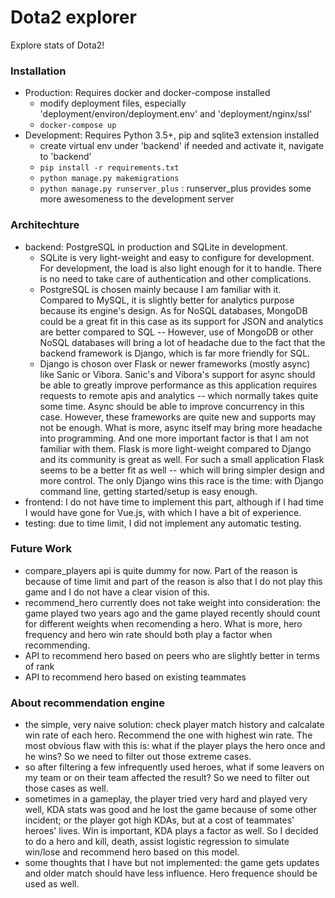 Dota2 explorer
=============================================================

Explore stats of Dota2!

### Installation

* Production: Requires docker and docker-compose installed
  - modify deployment files, especially 'deployment/environ/deployment.env' and 'deployment/nginx/ssl' 
  - `docker-compose up`
* Development: Requires Python 3.5+, pip and sqlite3 extension installed
  - create virtual env under 'backend' if needed and activate it, navigate to 'backend'
  - `pip install -r requirements.txt`
  - `python manage.py makemigrations`
  - `python manage.py runserver_plus` : runserver_plus provides some more awesomeness to the development server

### Architechture

* backend: PostgreSQL in production and SQLite in development.
  - SQLite is very light-weight and easy to configure for development. For development, the load is also light enough for it to handle. There is no need to take care of authentication and other complications.
  - PostgreSQL is chosen mainly because I am familiar with it. Compared to MySQL, it is slightly better for analytics purpose because its engine's design. As for NoSQL databases, MongoDB could be a great fit in this case as its support for JSON and analytics are better compared to SQL -- However, use of MongoDB or other NoSQL databases will bring a lot of headache due to the fact that the backend framework is Django, which is far more friendly for SQL.
  - Django is choson over Flask or newer frameworks (mostly async) like Sanic or Vibora. Sanic's and Vibora's support for async should be able to greatly improve performance as this application requires requests to remote apis and analytics -- which normally takes quite some time. Async should be able to improve concurrency in this case. However, these frameworks are quite new and supports may not be enough. What is more, async itself may bring more headache into programming. And one more important factor is that I am not familiar with them. Flask is more light-weight compared to Django and its community is great as well. For such a small application Flask seems to be a better fit as well -- which will bring simpler design and more control. The only Django wins this race is the time: with Django command line, getting started/setup is easy enough.
* frontend: I do not have time to implement this part, although if I had time I would have gone for Vue.js, with which I have a bit of experience.
* testing: due to time limit, I did not implement any automatic testing.

### Future Work

* compare_players api is quite dummy for now. Part of the reason is because of time limit and part of the reason is also that I do not play this game and I do not have a clear vision of this.
* recommend_hero currently does not take weight into consideration: the game played two years ago and the game played recently should count for different weights when recomending a hero. What is more, hero frequency and hero win rate should both play a factor when recommending.
* API to recommend hero based on peers who are slightly better in terms of rank
* API to recommend hero based on existing teammates

### About recommendation engine

* the simple, very naive solution: check player match history and calcalate win rate of each hero. Recommend the one with highest win rate. The most obvious flaw with this is: what if the player plays the hero once and he wins? So we need to filter out those extreme cases.
* so after filtering a few infrequently used heroes, what if some leavers on my team or on their team affected the result? So we need to filter out those cases as well.
* sometimes in a gameplay, the player tried very hard and played very well, KDA stats was good and he lost the game because of some other incident; or the player got high KDAs, but at a cost of teammates' heroes' lives. Win is important, KDA plays a factor as well. So I decided to do a hero and kill, death, assist logistic regression to simulate win/lose and recommend hero based on this model.
* some thoughts that I have but not implemented: the game gets updates and older match should have less influence. Hero frequence should be used as well.
